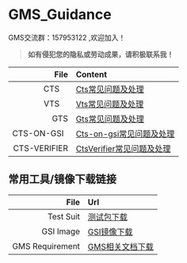 # GMS_Guidance
GMS交流群：157953122 ,欢迎加入！

> **如有侵犯您的隐私或劳动成果，请积极联系我！**

File   | Content
------:|:------------------------
CTS     | [Cts常见问题及处理](https://github.com/Ken-u/GMS_Guidance/blob/dev/CTS/CTS_Issue.md)
VTS     | [Vts常见问题及处理](https://github.com/Ken-u/GMS_Guidance/blob/dev/VTS/VTS_Issue.md)
GTS     | [Gts常见问题及处理](https://github.com/Ken-u/GMS_Guidance/blob/dev/GTS/GTS_Issue.md)
CTS-ON-GSI   | [Cts-on-gsi常见问题及处理](https://github.com/Ken-u/GMS_Guidance/blob/dev/CTS-ON-GSI/CTSR_Issue.md)
CTS-VERIFIER | [CtsVerifier常见问题及处理](https://github.com/Ken-u/GMS_Guidance/tree/dev/CtsVerifier)

## 常用工具/镜像下载链接
File    | Url
-----:|:----
Test Suit | [测试包下载](https://github.com/Ken-u/GMS_Guidance/blob/dev/Download/download.md)
GSI Image | [GSI镜像下载](https://github.com/Ken-u/GMS_Guidance/blob/dev/Download/download.md)
GMS Requirement | [GMS相关文档下载](https://github.com/Ken-u/GMS_Guidance/blob/dev/Download/download.md)
